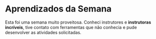 # Aprendizados da Semana
Esta foi uma semana muito proveitosa. Conheci instrutores e **instrutoras incríveis**, tive contato com ferramentas que não conhecia e pude desenvolver as atividades solicitadas.